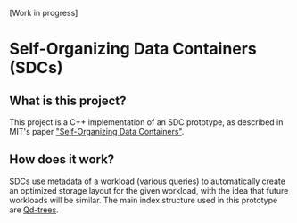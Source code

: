 [Work in progress]
# Self-Organizing Data Containers (SDCs)

## What is this project?
This project is a C++ implementation of an SDC prototype, as described in MIT's paper ["Self-Organizing Data Containers"](https://www.cidrdb.org/cidr2022/papers/p44-madden.pdf).

## How does it work?
SDCs use metadata of a workload (various queries) to automatically create an optimized storage layout for the given workload, with the idea that future workloads will be similar. The main index structure used in this prototype are [Qd-trees](https://arxiv.org/pdf/2004.10898.pdf).
